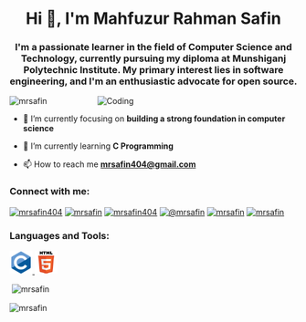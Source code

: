 <h1 align="center">Hi 👋, I'm Mahfuzur Rahman Safin</h1>
<h3 align="center">I'm a passionate learner in the field of Computer Science and Technology, currently pursuing my diploma at Munshiganj Polytechnic Institute. My primary interest lies in software engineering, and I'm an enthusiastic advocate for open source.</h3>

<img align="right" alt="Coding" width="350" src="https://media.tenor.com/nHBgEK6zEQMAAAAi/cat-gray.gif">

<p align="left"> <img src="https://komarev.com/ghpvc/?username=mrsafin&label=Profile%20views&color=0e75b6&style=flat" alt="mrsafin" /> </p>

- 🔭 I’m currently focusing on **building a strong foundation in computer science**

- 🌱 I’m currently learning **C Programming**

- 📫 How to reach me **mrsafin404@gmail.com**

<h3 align="left">Connect with me:</h3>
<p align="left">
<a href="https://twitter.com/mrsafin404" target="blank"><img align="center" src="https://raw.githubusercontent.com/rahuldkjain/github-profile-readme-generator/master/src/images/icons/Social/twitter.svg" alt="mrsafin404" height="30" width="40" /></a>
<a href="https://linkedin.com/in/mrsafin" target="blank"><img align="center" src="https://raw.githubusercontent.com/rahuldkjain/github-profile-readme-generator/master/src/images/icons/Social/linked-in-alt.svg" alt="mrsafin" height="30" width="40" /></a>
<a href="https://fb.com/mrsafin404" target="blank"><img align="center" src="https://raw.githubusercontent.com/rahuldkjain/github-profile-readme-generator/master/src/images/icons/Social/facebook.svg" alt="mrsafin404" height="30" width="40" /></a>
<a href="https://medium.com/@mrsafin" target="blank"><img align="center" src="https://raw.githubusercontent.com/rahuldkjain/github-profile-readme-generator/master/src/images/icons/Social/medium.svg" alt="@mrsafin" height="30" width="40" /></a>
<a href="https://www.hackerrank.com/mrsafin" target="blank"><img align="center" src="https://raw.githubusercontent.com/rahuldkjain/github-profile-readme-generator/master/src/images/icons/Social/hackerrank.svg" alt="mrsafin" height="30" width="40" /></a>
<a href="https://www.leetcode.com/mrsafin" target="blank"><img align="center" src="https://raw.githubusercontent.com/rahuldkjain/github-profile-readme-generator/master/src/images/icons/Social/leet-code.svg" alt="mrsafin" height="30" width="40" /></a>
</p>

<h3 align="left">Languages and Tools:</h3>
<p align="left"> <a href="https://www.cprogramming.com/" target="_blank" rel="noreferrer"> <img src="https://raw.githubusercontent.com/devicons/devicon/master/icons/c/c-original.svg" alt="c" width="40" height="40"/> </a> <a href="https://www.w3.org/html/" target="_blank" rel="noreferrer"> <img src="https://raw.githubusercontent.com/devicons/devicon/master/icons/html5/html5-original-wordmark.svg" alt="html5" width="40" height="40"/> </a> </p>

<p>&nbsp;<img align="center" src="https://github-readme-stats.vercel.app/api?username=mrsafin&show_icons=true&locale=en" alt="mrsafin" /></p>

<p><img align="center" src="https://github-readme-streak-stats.herokuapp.com/?user=mrsafin&" alt="mrsafin" /></p>

